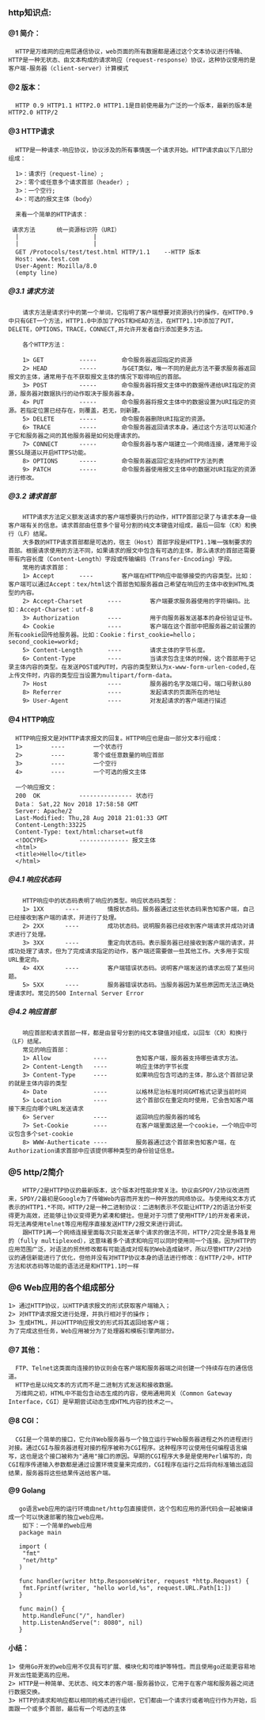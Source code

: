 ###      http知识点:

#### @1 简介：
      HTTP是万维网的应用层通信协议，web页面的所有数据都是通过这个文本协议进行传输、HTTP是一种无状态、由文本构成的请求响应（request-response）协议，这种协议使用的是客户端-服务器（client-server）计算模式

#### @2 版本：
      HTTP 0.9 HTTP1.1 HTTP2.0 HTTP1.1是目前使用最为广泛的一个版本，最新的版本是HTTP2.0 HTTP/2

#### @3 HTTP请求
      HTTP是一种请求-响应协议，协议涉及的所有事情医一个请求开始。HTTP请求由以下几部分组成：

      1>：请求行（request-line）;
      2>：零个或任意多个请求首部（header）;
      3>：一个空行;
      4>：可选的报文主体（body）

      来看一个简单的HTTP请求：

     请求方法      统一资源标识符（URI）
      |                     |
      |                     |
      GET /Protocols/test/test.html HTTP/1.1    --HTTP 版本
      Host: www.test.com
      User-Agent: Mozilla/8.0
      (empty line)

#####   @3.1 请求方法
        请求方法是请求行中的第一个单词，它指明了客户端想要对资源执行的操作，在HTTP0.9中只有GET一个方法，HTTP1.0中添加了POST和HEAD方法，在HTTP1.1中添加了PUT，DELETE，OPTIONS，TRACE，CONNECT,并允许开发者自行添加更多方法。

        各个HTTP方法：

        1> GET          -----       命令服务器返回指定的资源
        2> HEAD         -----       与GET类似，唯一不同的是此方法不要求服务器返回报文的主体，通常用于在不获取报文主体的情况下取得响应的首部。
        3> POST         -----       命令服务器将报文主体中的数据传递给URI指定的资源，服务器对数据执行的动作取决于服务器本身。
        4> PUT          -----       命令服务器将报文主体中的数据设置为URI指定的资源。若指定位置已经存在，则覆盖，若无，则新建。
        5> DELETE       -----       命令服务器删除URI指定的资源。
        6> TRACE        -----       命令服务器返回请求本身。通过这个方法可以知道介于它和服务器之间的其他服务器是如何处理请求的。
        7> CONNECT      -----       命令服务器与客户端建立一个网络连接，通常用于设置SSL隧道以开启HTTPS功能。
        8> OPTIONS      -----       命令服务器返回它支持的HTTP方法列表
        9> PATCH        -----       命令服务器使用报文主体中的数据对URI指定的资源进行修改。

#####   @3.2 请求首部
        HTTP请求方法定义额发送请求的客户端想要执行的动作，HTTP首部记录了与请求本身一级客户端有关的信息。请求首部由任意多个冒号分割的纯文本键值对组成，最后一回车（CR）和换行（LF）结尾。
        大多数的HTTP请求首部都是可选的，宿主（Host）首部字段是HTTP1.1唯一强制要求的首部。根据请求使用的方法不同，如果请求的报文中包含有可选的主体，那么请求的首部还需要带有内容长度（Content-Length）字段或传输编码（Transfer-Encoding）字段。
        常用的请求首部：
        1> Accept       ----        客户端在HTTP响应中能够接受的内容类型。比如：客户端可以通过Accept：tex/html这个首部告知服务器自己希望在响应的主体中收到HTML类型的内容。
        2> Accept-Charset       ----        客户端要求服务器使用的字符编码。比如：Accept-Charset：utf-8
        3> Authorization        ----        用于向服务器发送基本的身份验证证书。
        4> Cookie               ----        客户端在这个首部中把服务器之前设置的所有cookie回传给服务器。比如：Cookie：first_cookie=hello；second_cookie=workd;
        5> Content-Length       ----        请求主体的字节长度。
        6> Content-Type         ----        当请求包含主体的时候，这个首部用于记录主体内容的类型。在发送POST或PUT时，内容的类型默认为x-www-form-urlen-coded,在上传文件时，内容的类型应当设置为multipart/form-data。
        7> Host                 ----        服务器的名字及端口号。端口号默认80
        8> Referrer             ----        发起请求的页面所在的地址
        9> User-Agent           ----        对发起请求的客户端进行描述

#### @4 HTTP响应
      HTTP响应报文是对HTTP请求报文的回复。HTTP响应也是由一部分文本行组成：
      1>        ----        一个状态行
      2>        ----        零个或任意数量的响应首部
      3>        ----        一个空行
      4>        ----        一个可选的报文主体

      一个响应报文：
      200  OK           --------------- 状态行
      Data： Sat,22 Nov 2018 17:58:58 GMT
      Server: Apache/2
      Last-Modified: Thu,28 Aug 2018 21:01:33 GMT
      Content-Length:33225
      Content-Type: text/html:charset=utf8
      <!DOCYPE>         -------------- 报文主体
      <html>
      <title>Hello</title>
      </html>

#####  @4.1 响应状态码
        HTTP响应中的状态码表明了响应的类型。响应状态码类型：
        1> 1XX      ----        情报状态码。服务器通过这些状态码来告知客户端，自己已经接收到客户端的请求，并进行了处理。
        2> 2XX      ----        成功状态码。说明服务器已经收到客户端请求并成功对请求进行了处理。
        3> 3XX      ----        重定向状态码。表示服务器已经接收到客户端的请求，并成功处理了请求，但为了完成请求指定的动作，客户端还需要做一些其他工作。大多用于实现URL重定向。
        4> 4XX      ----        客户端错误状态码。说明客户端发送的请求出现了某些问题。
        5> 5XX      ----        服务器错误状态码。当服务器因为某些原因而无法正确处理请求时。常见的500 Internal Server Error

##### @4.2 响应首部
        响应首部和请求首部一样，都是由冒号分割的纯文本键值对组成，以回车（CR）和换行（LF）结尾。
        常见的响应首部：
        1> Allow            ----        告知客户端，服务器支持哪些请求方法。
        2> Content-Length   ----        响应主体的字节长度
        3> Content-Type     ----        如果响应包含可选的主体，那么这个首部记录的就是主体内容的类型
        4> Date             ----        以格林尼治标准时间GMT格式记录当前时间
        5> Location         ----        这个首部仅在重定向时使用，它会告知客户端接下来应向哪个URL发送请求
        6> Server           ----        返回响应的服务器的域名
        7> Set-Cookie       ----        在客户端里面这是一个cookie，一个响应中可议包含多个set-cookie
        8> WWW-Autherticate ----        服务器通过这个首部来告知客户端，在Authorization请求首部中应该提供哪种类型的身份验证信息。

### @5 http/2简介
        HTTP/2是HTTP协议的最新版本，这个版本对性能非常关注。协议由SPDY/2协议改进而来，SPDY/2最初是Google为了传输Web内容而开发的一种开放的网络协议。与使用纯文本方式表示的HTTP1.*不同，HTTP/2是一种二进制协议：二进制表示不仅能让HTTP/2的语法分析变得更为高效，还能够让协议变得更为紧凑和健壮。但是对于习惯了使用HTTP/1的开发者来说，将无法再使用telnet等应用程序直接发送HTTP/2报文来进行调试。
        跟HTTP1再一个网络连接里面每次只能发送单个请求的做法不同，HTTP/2完全是多路复用的（fully multiplexed），这意味着多个请求和响应可以同时使用同一个连接。因为HTTP的应用范围广泛，对语法的贸然修改都有可能造成对现有的Web造成破坏，所以尽管HTTP/2对协议的通信新能进行了优化，但他并没有对HTTP协议本身的语法进行修改：在HTTP/2中，HTTP方法和状态码等功能的语法还是和HTTP1.1时一样

### @6 Web应用的各个组成部分
    1> 通过HTTP协议，以HTTP请求报文的形式获取客户端输入；
    2> 对HTTP请求报文进行处理，并执行相对于的操作；
    3> 生成HTML，并以HTTP响应报文的形式将其返回给客户端；
    为了完成这些任务，Web应用被分为了处理器和模板引擎两部分。


#### @7 其他：
      FTP、Telnet这类面向连接的协议则会在客户端和服务器端之间创建一个持续存在的通信信道。
      HTTP也是以纯文本的方式而不是二进制方式发送和接收数据。
      万维网之初，HTML中不能包含动态生成的内容，使用通用网关（Common Gateway Interface，CGI）是早期尝试动态生成HTML内容的技术之一。

#### @8 CGI：
      CGI是一个简单的接口，它允许Web服务器与一个独立运行于Web服务器进程之外的进程进行对接。通过CGI与服务器进程对接的程序被称为CGI程序。这种程序可议使用任何编程语言编写，这也是这个接口被称为"通用"接口的原因。早期的CGI程序大多是是使用Perl编写的，向CGI程序传递输入参数都是通过设置环境变量来完成的，CGI程序在运行之后将向标准输出返回结果，服务器将这些结果传送给客户端。


#### @9 Golang
       go语言web应用的运行环境由net/http包直接提供，这个包和应用的源代码会一起被编译成一个可以快速部署的独立web应用。
        如下：一个简单的web应用
       package main

       import (
       	"fmt"
       	"net/http"
       )

       func handler(writer http.ResponseWriter, request *http.Request) {
       	fmt.Fprintf(writer, "hello world,%s", request.URL.Path[1:])
       }

       func main() {
       	http.HandleFunc("/", handler)
       	http.ListenAndServe(": 8080", nil)
       }

#### 小结：
    1> 使用Go开发的web应用不仅具有可扩展、模块化和可维护等特性。而且使用go还能更容易地开发出性能更高的应用。
    2> HTTP是一种简单、无状态、纯文本的客户端-服务器协议，它用于在客户端和服务器之间进行数据交换。
    3> HTTP的请求和响应都以相同的格式进行组织，它们都由一个请求行或者响应行作为开始，后面跟一个或多个首部，最后有一个可选的主体



